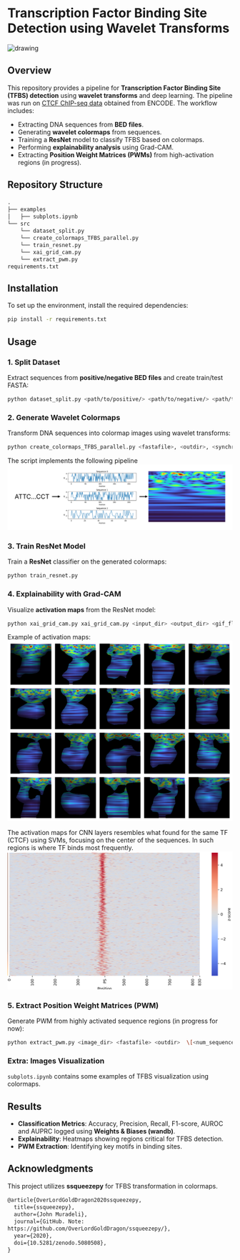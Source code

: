 # &#x20;Transcription Factor Binding Site Detection using Wavelet Transforms
<img src="images/layers_activations_crop.gif" alt="drawing" width="1000" height="800"/>

## Overview

This repository provides a pipeline for **Transcription Factor Binding Site (TFBS) detection** using **wavelet transforms** and deep learning. The pipeline was run on [CTCF ChIP-seq data](https://www.encodeproject.org/files/ENCFF796WRU/) obtained from ENCODE. The workflow includes:

- Extracting DNA sequences from **BED files**.
- Generating **wavelet colormaps** from sequences.
- Training a **ResNet** model to classify TFBS based on colormaps.
- Performing **explainability analysis** using Grad-CAM.
- Extracting **Position Weight Matrices (PWMs)** from high-activation regions (in progress).

## Repository Structure

```
.
├── examples
│   ├── subplots.ipynb
└── src
    └── dataset_split.py
    └── create_colormaps_TFBS_parallel.py
    └── train_resnet.py
    └── xai_grid_cam.py
    └── extract_pwm.py
requirements.txt
```

## Installation

To set up the environment, install the required dependencies:

```bash
pip install -r requirements.txt
```

## Usage

### 1. Split Dataset

Extract sequences from **positive/negative BED files** and create train/test FASTA:

```bash
python dataset_split.py <path/to/positive/> <path/to/negative/> <path/to/genome.fa>
```

### 2. Generate Wavelet Colormaps

Transform DNA sequences into colormap images using wavelet transforms:

```bash
python create_colormaps_TFBS_parallel.py <fastafile>, <outdir>, <synchrosqueeze>, <prefix>, <threshold>, <num_workers>
```
The script implements the following pipeline
![pipeline](images/pipeline_TFBS.png)

### 3. Train ResNet Model

Train a **ResNet** classifier on the generated colormaps:

```bash
python train_resnet.py
```

### 4. Explainability with Grad-CAM

Visualize **activation maps** from the ResNet model:

```bash
python xai_grid_cam.py xai_grid_cam.py <input_dir> <output_dir> <gif_flag> \[<max_sequences>\] \[<gif_output_dir>\]
```

Example of activation maps:
![Activation maps](images/Layer_2_subplots.png)

The activation maps for CNN layers resembles what found for the same TF (CTCF) using SVMs, focusing on the center of the sequences.
In such regions is where TF binds most frequently.
![Activation maps SVM](images/CTCF_SVM_heatmap.png)



### 5. Extract Position Weight Matrices (PWM)

Generate PWM from highly activated sequence regions (in progress for now):

```bash
python extract_pwm.py <image_dir> <fastafile> <outdir>  \[<num_sequences>\]
```

### Extra: Images Visualization

`subplots.ipynb` contains some examples of TFBS visualization using colormaps.

## Results

- **Classification Metrics**: Accuracy, Precision, Recall, F1-score, AUROC and AUPRC logged using **Weights & Biases (wandb)**.
- **Explainability**: Heatmaps showing regions critical for TFBS detection.
- **PWM Extraction**: Identifying key motifs in binding sites.

## Acknowledgments

This project utilizes **ssqueezepy** for TFBS transformation in colormaps.

```
@article{OverLordGoldDragon2020ssqueezepy,
  title={ssqueezepy},
  author={John Muradeli},
  journal={GitHub. Note: https://github.com/OverLordGoldDragon/ssqueezepy/},
  year={2020},
  doi={10.5281/zenodo.5080508},
}
```

